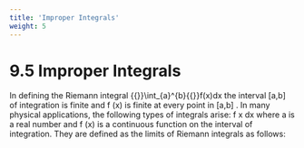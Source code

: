 ```yaml
---
title: 'Improper Integrals'
weight: 5
---
```


# 9.5 Improper Integrals

In defining the Riemann integral {{<katex>}}\int_{a}^{b}{{</katex>}}f(x)dx
 the interval [a,b] of integration is finite and f (x)
is finite at every point in [a,b] . In many physical applications, the following types of integrals arise:
f x dx
where a is a real number and f (x) is a continuous function on the interval of integration. They are
defined as the limits of Riemann integrals as follows: